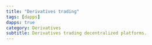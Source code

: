 ```yaml
---
title: "Derivatives trading"
tags: [dapps]
dapps: true
category: Derivatives
subtitle: Derivatives trading decentralized platforms.
---
```


